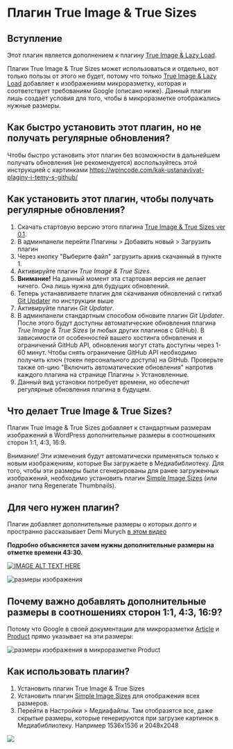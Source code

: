 # Плагин True Image & True Sizes

## Вступление

Этот плагин является дополнением к плагину <a href="https://wp-booster.com/true-image-lazyload/" target="_blank">True Image &amp; Lazy Load</a>.

Плагин True Image & True Sizes может использоваться и отдельно, вот только пользы от этого не будет, потому что только <a href="https://wp-booster.com/true-image-lazyload/" target="_blank">True Image &amp; Lazy Load</a> добавляет к изображениям микроразметку, которая и соответствует требованиям Google (описано ниже). Данный плагин лишь создаёт условия для того, чтобы в микроразметке отображались нужные размеры.

## Как быстро установить этот плагин, но не получать регулярные обновления?

Чтобы быстро установить этот плагин без возможности в дальнейшем получать обновления (не рекомендуется) воспользуйтесь этой инструкцией с картинками <a href="https://wpincode.com/kak-ustanavlivat-plaginy-i-temy-s-github/" rel="nofollow">https://wpincode.com/kak-ustanavlivat-plaginy-i-temy-s-github/</a>

## Как установить этот плагин, чтобы получать регулярные обновления?

1. Скачать стартовую версию этого плагина [True Image & True Sizes ver 0.1](https://github.com/seojacky/github-must-have/raw/main/plugins/true-image-sizes.zip). 
2. В админпанели перейти Плагины > Добавить новый > Загрузить плагин
3. Через кнопку "Выберите файл" загрузить архив скачанный в пункте 1.
4. Активируйте плагин *True Image & True Sizes*.
5. **Внимание!** На данный момент эта стартовая версия не делает ничего. Она лишь нужна для будущих обновлений.
6. Теперь устанавливаете плагин для скачивания обновлений с гитхаб [Git Updater](https://github.com/seojacky/github-must-have/raw/main/plugins/git-updater.zip) по инструкции выше
7. Активируйте плагин *Git Updater*.
8. В админпанели стандартным способом обновите плагин *Git Updater*. После этого будут доступны автоматические обновления плагина *True Image & True Sizes* (и любых других плагинов с GitHub). В зависимости от особенностей вашего хостинга обновления и ограничений GitHub API, обновления могут стать доступны через 1-60 минут. Чтобы снять ограничение GitHub API необходимо получить ключ (токен персонального доступа) на GitHub. Проверьте также оп-цию "Включить автоматические обновления" напротив каждого плагина на странице Плагины > Установленные.
9. Данный вид установки потребует времени, но обеспечит регулярные обновления плагина в будущем.



## Что делает True Image & True Sizes?

Плагин True Image & True Sizes добавляет к стандартным размерам изображений в WordPress дополнительные размеры в соотношениях сторон 1:1, 4:3, 16:9.

Внимание! Эти изменения будут автоматически применяться только к новым изображениям, которые Вы загружаете в Медиабиблиотеку. Для того, чтобы эти размеры были сгенерированы для ранее загруженных изображений, необходимо установить плагин [Simple Image Sizes](https://wordpress.org/plugins/simple-image-sizes/) (или аналог типа Regenerate Thumbnails). 


## Для чего нужен плагин? 

Плагин добавляет дополнительные размеры о которых долго и пространно рассказывает Demi Murych [в этом видео](https://www.youtube.com/watch?v=F6KGcb6trXc)

**Подробно объясняется зачем нужны дополнительные размеры на отметке времени 43:30.**

[![IMAGE ALT TEXT HERE](https://img.youtube.com/vi/F6KGcb6trXc/maxresdefault.jpg)](https://www.youtube.com/watch?v=F6KGcb6trXc)



![размеры изображения](https://i.imgur.com/pwYP8tf.png)


## Почему важно добавлять дополнительные размеры в соотношениях сторон 1:1, 4:3, 16:9? 

Потому что Google  в своей документации для микроразметки [Article](https://developers.google.com/search/docs/advanced/structured-data/article) и [Product](https://developers.google.com/search/docs/advanced/structured-data/product) прямо указывает на эти размеры:

![размеры изображения в микроразметке Product](https://i.imgur.com/96mEQwc.jpg)

## Как использовать плагин?

1. Установить плагин True Image & True Sizes
2. Установить плагин [Simple Image Sizes](https://wordpress.org/plugins/simple-image-sizes/) для отображения всех размеров.
3. Перейти в Настройки > Медиафайлы. Там отобразятся все, даже скрытые размеры, которые генерируются при загрузке картинок в Медиабиблиотеку. Например 1536x1536 и 2048x2048
<img src="https://i.imgur.com/atka6hN.jpg">
